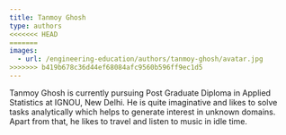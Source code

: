 ```yaml
---
title: Tanmoy Ghosh
type: authors
<<<<<<< HEAD
=======
images:
  - url: /engineering-education/authors/tanmoy-ghosh/avatar.jpg 
>>>>>>> b419b678c36d44ef68084afc9560b596ff9ec1d5
---
```

Tanmoy Ghosh is currently pursuing Post Graduate Diploma in Applied Statistics at IGNOU, New Delhi. He is quite imaginative and likes to solve tasks analytically which helps to generate interest in unknown domains. Apart from that, he likes to travel and listen to music in idle time.